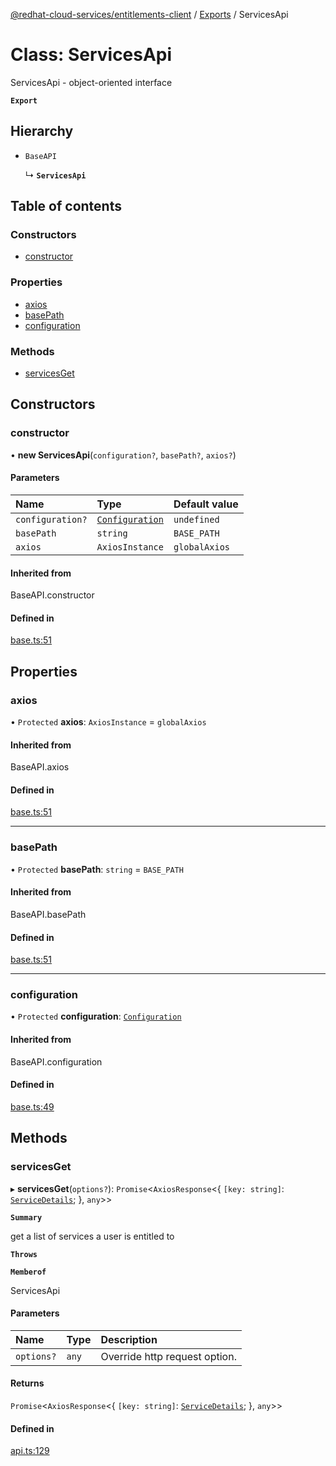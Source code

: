 [@redhat-cloud-services/entitlements-client](../README.md) / [Exports](../modules.md) / ServicesApi

# Class: ServicesApi

ServicesApi - object-oriented interface

**`Export`**

## Hierarchy

- `BaseAPI`

  ↳ **`ServicesApi`**

## Table of contents

### Constructors

- [constructor](ServicesApi.md#constructor)

### Properties

- [axios](ServicesApi.md#axios)
- [basePath](ServicesApi.md#basepath)
- [configuration](ServicesApi.md#configuration)

### Methods

- [servicesGet](ServicesApi.md#servicesget)

## Constructors

### constructor

• **new ServicesApi**(`configuration?`, `basePath?`, `axios?`)

#### Parameters

| Name | Type | Default value |
| :------ | :------ | :------ |
| `configuration?` | [`Configuration`](Configuration.md) | `undefined` |
| `basePath` | `string` | `BASE_PATH` |
| `axios` | `AxiosInstance` | `globalAxios` |

#### Inherited from

BaseAPI.constructor

#### Defined in

[base.ts:51](https://github.com/mkholjuraev/javascript-clients/blob/master/packages/entitlements/base.ts#L51)

## Properties

### axios

• `Protected` **axios**: `AxiosInstance` = `globalAxios`

#### Inherited from

BaseAPI.axios

#### Defined in

[base.ts:51](https://github.com/mkholjuraev/javascript-clients/blob/master/packages/entitlements/base.ts#L51)

___

### basePath

• `Protected` **basePath**: `string` = `BASE_PATH`

#### Inherited from

BaseAPI.basePath

#### Defined in

[base.ts:51](https://github.com/mkholjuraev/javascript-clients/blob/master/packages/entitlements/base.ts#L51)

___

### configuration

• `Protected` **configuration**: [`Configuration`](Configuration.md)

#### Inherited from

BaseAPI.configuration

#### Defined in

[base.ts:49](https://github.com/mkholjuraev/javascript-clients/blob/master/packages/entitlements/base.ts#L49)

## Methods

### servicesGet

▸ **servicesGet**(`options?`): `Promise`<`AxiosResponse`<{ `[key: string]`: [`ServiceDetails`](../interfaces/ServiceDetails.md);  }, `any`\>\>

**`Summary`**

get a list of services a user is entitled to

**`Throws`**

**`Memberof`**

ServicesApi

#### Parameters

| Name | Type | Description |
| :------ | :------ | :------ |
| `options?` | `any` | Override http request option. |

#### Returns

`Promise`<`AxiosResponse`<{ `[key: string]`: [`ServiceDetails`](../interfaces/ServiceDetails.md);  }, `any`\>\>

#### Defined in

[api.ts:129](https://github.com/mkholjuraev/javascript-clients/blob/master/packages/entitlements/api.ts#L129)
